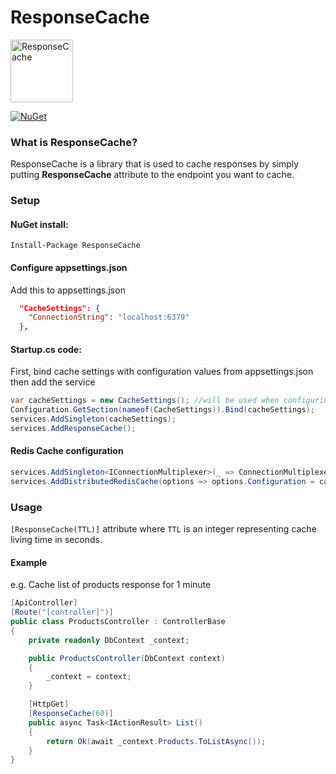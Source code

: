 # ResponseCache
<img src="https://api.nuget.org/v3-flatcontainer/responsecache/1.0.5/icon" width="100" height="100" alt="ResponseCache">

[![NuGet](https://img.shields.io/badge/nuget-v1.0.5-blue)](https://www.nuget.org/packages/ResponseCache/)

### What is ResponseCache?
ResponseCache is a library that is used to cache responses by simply putting **ResponseCache** attribute to the endpoint you want to cache.

### Setup

#### NuGet install:
```
Install-Package ResponseCache
```

#### Configure appsettings.json
Add this to appsettings.json
```json
  "CacheSettings": {
    "ConnectionString": "localhost:6379"
  },
```
#### Startup.cs code:
First, bind cache settings with configuration values from appsettings.json then add the service
```csharp
var cacheSettings = new CacheSettings(); //will be used when configuring distributed cache
Configuration.GetSection(nameof(CacheSettings)).Bind(cacheSettings);
services.AddSingleton(cacheSettings);
services.AddResponseCache();
```

#### Redis Cache configuration
```csharp
services.AddSingleton<IConnectionMultiplexer>(_ => ConnectionMultiplexer.Connect(cacheSettings.ConnectionString));
services.AddDistributedRedisCache(options => options.Configuration = cacheSettings.ConnectionString);
```

### Usage
``` [ResponseCache(TTL)] ``` attribute where ``` TTL ``` is an integer representing cache living time in seconds.

#### Example
e.g. Cache list of products response for 1 minute
```csharp
[ApiController]
[Route("[controller]")]
public class ProductsController : ControllerBase
{
    private readonly DbContext _context;

    public ProductsController(DbContext context)
    {
        _context = context;
    }

    [HttpGet]
    [ResponseCache(60)]
    public async Task<IActionResult> List()
    {
        return Ok(await _context.Products.ToListAsync());
    }
}     
```
